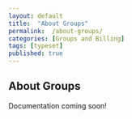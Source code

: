 ```yaml
---
layout: default
title:  "About Groups"
permalink:  /about-groups/
categories: [Groups and Billing]
tags: [typeset]
published: true
---
```


<section data-type="chapter" class="hsecchapter" data-hederis-type="hsecchapter" id="about-groups" data-pi-attrs="id: about-groups; data-tags: typeset;" role="doc-chapter" data-tags="typeset" data-author-name=" " data-book-title=" " title="About Groups"><h1 data-hederis-type="hblkchaptitle" class="hblkchaptitle" id="p9qxKRwkK">About Groups</h1><p class="hblkp" data-hederis-type="hblkp" id="p8An2HaJC">Documentation coming soon!</p></section>